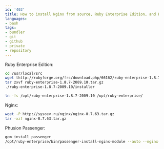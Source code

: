 ```yaml
---
id: '402'
title: How to install Nginx from source, Ruby Enterprise Edition, and Phusion Passenger
languages:
- bash
tags:
- bundler
- git
- github
- private
- repository
---
```

Ruby Enterprise Edition:


```bash
cd /usr/local/src
wget thttp://rubyforge.org/frs/download.php/66162/ruby-enterprise-1.8.7-2009.10.tar.gz
tar zxvf ruby-enterprise-1.8.7-2009.10.tar.gz
./ruby-enterprise-1.8.7-2009.10/installer

ln -fs /opt/ruby-enterprise-1.8.7-2009.10 /opt/ruby-enterprise/
```
    

Nginx:


```bash
wget -P http://sysoev.ru/nginx/nginx-0.7.63.tar.gz
tar -xzf nginx-0.7.63.tar.gz
```
    

Phusion Passenger:


```bash
gem install passenger
/opt/ruby-enterprise/bin/passenger-install-nginx-module --auto --nginx-source-dir=/tmp/nginx-0.7.63 --prefix=/opt/nginx --extra-configure-flags=--with-http_ssl_module
```
    

